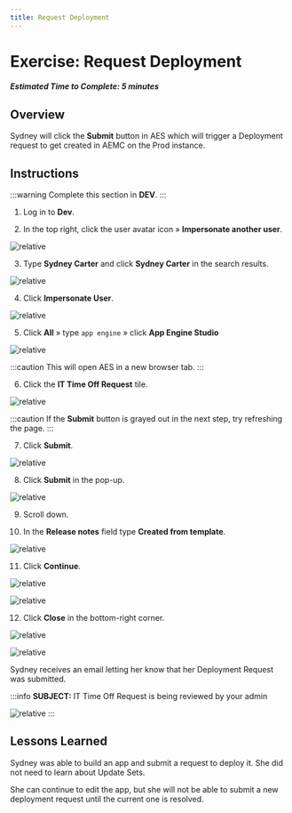 ```yaml
---
title: Request Deployment
---
```

# Exercise: Request Deployment

##### Estimated Time to Complete: 5 minutes

## Overview

Sydney will click the **Submit** button in AES which will trigger a Deployment request to get created in AEMC on the Prod instance. 

## Instructions

:::warning
Complete this section in **DEV**.
:::

1. Log in to **Dev**.


2. In the top right, click the user avatar icon » **Impersonate another user**.

![relative](/img/lab-aemc/2023-07-11-21-59-51.png)

3. Type **Sydney Carter** and click **Sydney Carter** in the search results.

![relative](/img/lab-aemc/2023-03-14-12-34-01.png)

4. Click **Impersonate User**. 

![relative](/img/lab-aemc/2023-03-14-12-34-24.png)

5. Click **All** » type ```app engine``` » click **App Engine Studio**

![relative](/img/lab-aemc/2023-07-11-17-18-49.png)

:::caution
This will open AES in a new browser tab.
:::

6. Click the **IT Time Off Request** tile.

![relative](/img/lab-aemc/2023-07-11-22-01-34.png)

:::caution
If the **Submit** button is grayed out in the next step, try refreshing the page. 
:::

7. Click **Submit**.

![relative](/img/lab-aemc/2023-03-14-13-21-30.png)

8. Click **Submit** in the pop-up. 

![relative](/img/lab-aemc/2023-03-14-13-22-52.png)

9. Scroll down.


10. In the **Release notes** field type **Created from template**.

![relative](/img/lab-aemc/2023-03-14-13-23-47.png)

11. Click **Continue**.

![relative](/img/lab-aemc/2023-03-14-13-24-23.png)

![relative](/img/lab-aemc/2023-03-14-13-24-30.png)

12. Click **Close** in the bottom-right corner.

![relative](/img/lab-aemc/2023-03-14-13-24-49.png)

![relative](/img/lab-aemc/2023-03-14-13-25-53.png)


Sydney receives an email letting her know that her Deployment Request was submitted. 

:::info
**SUBJECT:** IT Time Off Request is being reviewed by your admin

![relative](/img/lab-aemc/2023-07-11-22-05-08.png)
:::

## Lessons Learned

Sydney was able to build an app and submit a request to deploy it. She did not need to learn about Update Sets. 

She can continue to edit the app, but she will not be able to submit a new deployment request until the current one is resolved. 